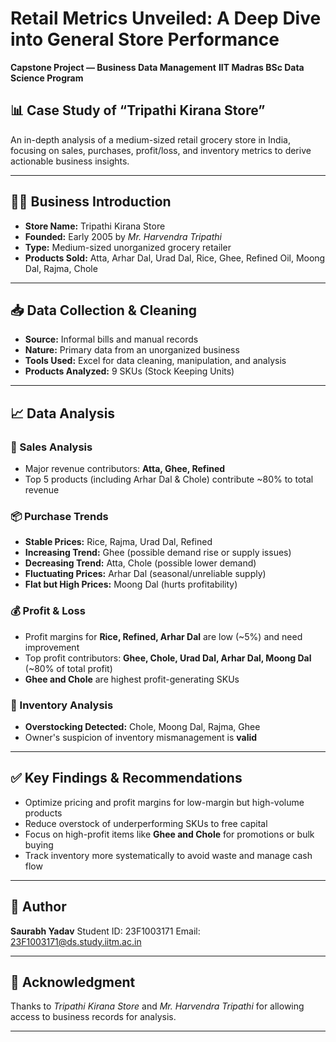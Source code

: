 # Retail Metrics Unveiled: A Deep Dive into General Store Performance

**Capstone Project — Business Data Management**
**IIT Madras BSc Data Science Program**

## 📊 Case Study of “Tripathi Kirana Store”

An in-depth analysis of a medium-sized retail grocery store in India, focusing on sales, purchases, profit/loss, and inventory metrics to derive actionable business insights.

---

## 👨‍💼 Business Introduction

* **Store Name:** Tripathi Kirana Store
* **Founded:** Early 2005 by *Mr. Harvendra Tripathi*
* **Type:** Medium-sized unorganized grocery retailer
* **Products Sold:** Atta, Arhar Dal, Urad Dal, Rice, Ghee, Refined Oil, Moong Dal, Rajma, Chole

---

## 📥 Data Collection & Cleaning

* **Source:** Informal bills and manual records
* **Nature:** Primary data from an unorganized business
* **Tools Used:** Excel for data cleaning, manipulation, and analysis
* **Products Analyzed:** 9 SKUs (Stock Keeping Units)

---

## 📈 Data Analysis

### 🛒 Sales Analysis

* Major revenue contributors: **Atta, Ghee, Refined**
* Top 5 products (including Arhar Dal & Chole) contribute \~80% to total revenue

### 📦 Purchase Trends

* **Stable Prices:** Rice, Rajma, Urad Dal, Refined
* **Increasing Trend:** Ghee (possible demand rise or supply issues)
* **Decreasing Trend:** Atta, Chole (possible lower demand)
* **Fluctuating Prices:** Arhar Dal (seasonal/unreliable supply)
* **Flat but High Prices:** Moong Dal (hurts profitability)

### 💰 Profit & Loss

* Profit margins for **Rice, Refined, Arhar Dal** are low (\~5%) and need improvement
* Top profit contributors: **Ghee, Chole, Urad Dal, Arhar Dal, Moong Dal** (\~80% of total profit)
* **Ghee and Chole** are highest profit-generating SKUs

### 🧾 Inventory Analysis

* **Overstocking Detected:** Chole, Moong Dal, Rajma, Ghee
* Owner's suspicion of inventory mismanagement is **valid**

---

## ✅ Key Findings & Recommendations

* Optimize pricing and profit margins for low-margin but high-volume products
* Reduce overstock of underperforming SKUs to free capital
* Focus on high-profit items like **Ghee and Chole** for promotions or bulk buying
* Track inventory more systematically to avoid waste and manage cash flow

---

## 👤 Author

**Saurabh Yadav**
Student ID: 23F1003171
Email: [23F1003171@ds.study.iitm.ac.in](mailto:23F1003171@ds.study.iitm.ac.in)

---

## 🙏 Acknowledgment

Thanks to *Tripathi Kirana Store* and *Mr. Harvendra Tripathi* for allowing access to business records for analysis.

---

